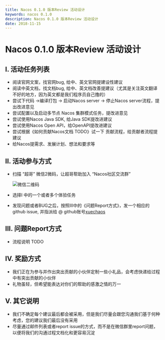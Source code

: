 ```yaml
---
title: Nacos 0.1.0 版本Review 活动设计
keywords: nacos 0.1.0
description: Nacos 0.1.0 版本Review 活动设计
date: 2018-11-15
---
```


# Nacos 0.1.0 版本Review 活动设计

## I. 活动任务列表

* 阅读官网文案，找官网bug, 给中、英文官网提建设性建议
* 阅读中英文档，找文档bug, 给中、英文档改善提建议（尤其是关注英文翻译不好的地方，因为英文都是我们程序员自己撸的）
* 尝试下代码 ->编译打包 -> 启动Nacos server -> 停止Nacos server流程，提出改进意见
* 尝试配置以及启动多节点 Nacos 集群模式任务，提改进意见
* 尝试使用Nacos Java SDK, 给Java SDK提改进建议
* 尝试使用Nacos Open API，给OpenAPI提改进建议
* 尝试根据《如何贡献Nacos文档 TODO》试一下 贡献流程，给贡献者流程提建议
* 给Nacos提需求、发展计划、想法和要求等

## II. 活动参与方式

* 扫描 “超哥” 微信2微码，让超哥帮助加入 “Nacos社区交流群”

	![微信二维码](https://cdn.yuque.com/lark/0/2018/png/11189/1532004866850-5e03b901-6d76-4380-b7bf-66e227808bdc.png)

* 选择I 中的一个或者多个体验任务
* 发现问题或者BUG之后，按照III中的《问题Report方式》，发一个相应的 github issue, 并指派给 @ github账号[xuechaos](https://github.com/xuechaos)

## III. 问题Report方式

* 流程说明 TODO

## IV. 奖励方式

* 我们正在为参与并作出突出贡献的小伙伴定制一些小礼品，会考虑快递给过程中有突出贡献的小伙伴
* 礼物虽轻，但希望能表达对你们的帮助的感激之情的万一

## V. 其它说明

* 我们不确定每个建议最后都会被采用，但是我们尽量会跟您沟通我们基于何种考虑，您的建议我们最后没有采用
* 尽量通过邮件列表或者report issue的方式，而不是在微信群里report问题，以便将我们的沟通过程文档化和更容易沉淀


